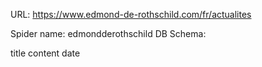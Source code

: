 URL: https://www.edmond-de-rothschild.com/fr/actualites

Spider name: edmondderothschild
DB Schema:

title
content
date